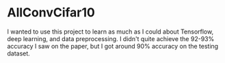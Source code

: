 # AllConvCifar10

I wanted to use this project to learn as much as I could about Tensorflow, deep learning, and data preprocessing. I didn't
quite achieve the 92-93% accuracy I saw on the paper, but I got around 90% accuracy on the testing dataset.
